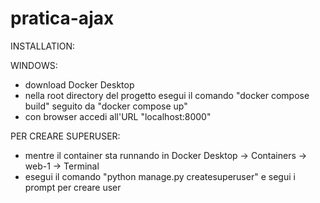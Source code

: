 # pratica-ajax

INSTALLATION:

WINDOWS:
- download Docker Desktop
- nella root directory del progetto esegui il comando "docker compose build" seguito da "docker compose up"
- con browser accedi all'URL "localhost:8000"

PER CREARE SUPERUSER:
-  mentre il container sta runnando in Docker Desktop -> Containers -> web-1 -> Terminal 
-  esegui il comando "python manage.py createsuperuser" e segui i prompt per creare user 
